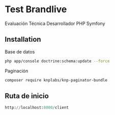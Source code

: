 # Test Brandlive

Evaluación Técnica Desarrollador PHP Symfony 

## Installation

Base de datos

```bash
php app/console doctrine:schema:update --force
```

Paginación

```bash
composer require knplabs/knp-paginator-bundle
```

## Ruta de inicio

```python
http://localhost:8000/client
```